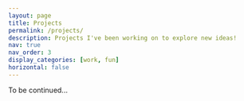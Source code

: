 ```yaml
---
layout: page
title: Projects
permalink: /projects/
description: Projects I've been working on to explore new ideas!
nav: true
nav_order: 3
display_categories: [work, fun]
horizontal: false
---
```


To be continued...